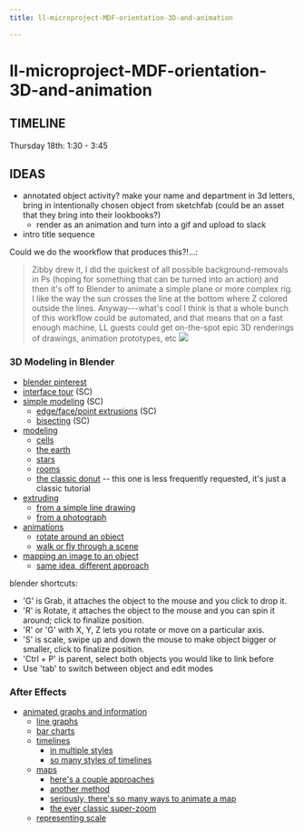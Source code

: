 ```yaml
---
title: ll-microproject-MDF-orientation-3D-and-animation

---
```


# ll-microproject-MDF-orientation-3D-and-animation

## TIMELINE
Thursday 18th: 1:30 - 3:45
## IDEAS

* annotated object activity? make your name and department in 3d letters, bring in intentionally chosen object from sketchfab (could be an asset that they bring into their lookbooks?)
    * render as an animation and turn into a gif and upload to slack
* intro title sequence

Could we do the woorkflow that produces this?!...:
> Zibby drew it, I did the quickest of all possible background-removals in Ps (hoping for something that can be turned into an action) and then it's off to Blender to animate a simple plane or more complex rig. I like the way the sun crosses the line at the bottom where Z colored outside the lines.
Anyway---what's cool I think is that a whole bunch of this workflow could be automated, and that means that on a fast enough machine, LL guests could get on-the-spot epic 3D renderings of drawings, animation prototypes, etc
![](https://files.slack.com/files-pri/T0HTW3H0V-F03GGF177QT/l-test-004_720.gif?pub_secret=91466dfc3c)

### 3D Modeling in Blender
* [blender pinterest](https://www.pinterest.com/learninglabpins/toolblender/)
* [interface tour](/v0uGrg1aSZG_OAsNQazMfw) (SC)
* [simple modeling](/KG754KjOTkGAARyj2LvgRQ) (SC)
    * [edge/face/point extrusions](/xxmVjCfwQjqGeuiGTc9T1A) (SC)
    * [bisecting](/qQ3597CEQ1aWXeiUg8lQ1w) (SC)
* [modeling](https://www.youtube.com/watch?v=Hf2esGA7vCc)
    * [cells](https://www.youtube.com/watch?v=3SnPPKyhCwY)
    * [the earth](https://www.youtube.com/watch?v=5SonjWzu9Tw)
    * [stars](https://www.youtube.com/watch?v=amVoEm1GgOI)
    * [rooms](https://www.youtube.com/watch?v=8XZQhLRQTDw)
    * [the classic donut](https://www.youtube.com/watch?v=LMA3S2EGM6U) -- this one is less frequently requested, it's just a classic tutorial
* [extruding](https://www.youtube.com/watch?v=oF1UbZGtjrY)
    * [from a simple line drawing](https://www.youtube.com/watch?v=VOyxTAhx594)
    * [from a photograph](https://www.youtube.com/watch?v=jnWSkQbSVjA)
* [animations](https://www.youtube.com/watch?v=CBJp82tlR3M)
    * [rotate around an object](https://www.youtube.com/watch?v=2RADeCcafCI)
    * [walk or fly through a scene](https://www.youtube.com/watch?v=TZ0VjXEUPXs)
* [mapping an image to an object](https://www.youtube.com/watch?v=_anN4ujtHEs)
    * [same idea, different approach](https://www.youtube.com/watch?v=6aPCPCsgE2o)

blender shortcuts:
- 'G' is Grab, it attaches the object to the mouse and you click to drop it.
- 'R' is Rotate, it attaches the object to the mouse and you can spin it around; click to finalize position.
- 'R' or 'G' with X, Y, Z lets you rotate or move on a particular axis.
- 'S' is scale, swipe up and down the mouse to make object bigger or smaller, click to finalize position. 
- 'Ctrl + P' is parent, select both objects you would like to link before
- Use 'tab' to switch between object and edit modes

### After Effects

* [animated graphs and information](https://helpx.adobe.com/after-effects/using/data-driven-animations.html)
    * [line graphs](https://www.youtube.com/watch?v=KB1Woq8Kf78)
    * [bar charts](https://www.youtube.com/watch?v=3LUypV1fpig)
    * [timelines](https://www.youtube.com/watch?v=i6WUKn1S8ZY)
        * [in multiple styles](https://www.youtube.com/watch?v=MIWf11QcarQ)
        * [so many styles of timelines](https://www.youtube.com/watch?v=crFgP3pkUOc)
    * [maps](https://www.youtube.com/watch?v=eRwFvQknc7k)
        * [here's a couple approaches](https://nofilmschool.com/create-maps-adobe-after-effects)
        * [another method](https://www.youtube.com/watch?v=TJqbaONV5nQ)
        * [seriously, there's so many ways to animate a map](https://www.youtube.com/watch?v=fZ17qbEFvko)
        * [the ever classic super-zoom](https://www.youtube.com/watch?v=lGuqzVbzS4I)
    * [representing scale](https://www.youtube.com/watch?v=V2IaOUjo8mE)





